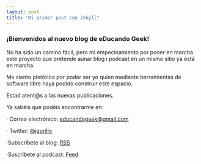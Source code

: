 ```yaml
---
layout: post
title: "Mi primer post con Jekyll"
---
```


### ¡Bienvenidos al nuevo blog de eDucando Geek!

No ha sido un camino fácil, pero mi empecinamiento por poner en marcha este proyecto que pretende aunar blog i podcast en un mismo sitio ya está en marcha.

Me siento pletórico por poder ser yo quien mediante herramientas de software libre haya podido construir este espacio.

Estad atent@s a las nuevas publicaciones.

Ya sabéis que podéis encontrarme en:

· Correo electrónico: [educandogeek@gmail.com](mailto:educandogeek@gmail.com)

· Twitter: [@jgurillo](https://twitter.com/jgurillo)

·Subscríbete al blog: [RSS](https://educandogeek.github.io/atom.xml)

·Suscríbete al podcast: [Feed](http://feeds.feedburner.com/educandogeek)